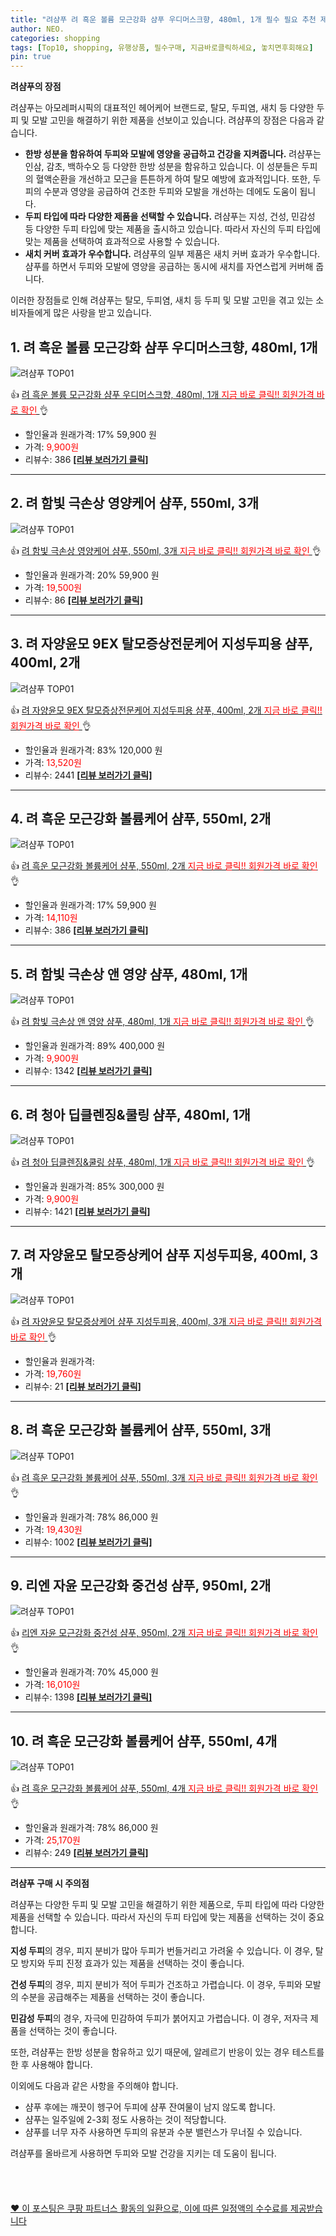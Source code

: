 ```yaml
---
title: "려샴푸 려 흑운 볼륨 모근강화 샴푸 우디머스크향, 480ml, 1개 필수 필요 추천 제품 비교 최저 가격 비교 장점 구매 후기 구매평"
author: NEO.
categories: shopping
tags: [Top10, shopping, 유행상품, 필수구매, 지금바로클릭하세요, 놓치면후회해요]
pin: true
---
```

**려샴푸의 장점**

려샴푸는 아모레퍼시픽의 대표적인 헤어케어 브랜드로, 탈모, 두피염, 새치 등 다양한 두피 및 모발 고민을 해결하기 위한 제품을 선보이고 있습니다. 려샴푸의 장점은 다음과 같습니다.

* **한방 성분을 함유하여 두피와 모발에 영양을 공급하고 건강을 지켜줍니다.** 려샴푸는 인삼, 감초, 백하수오 등 다양한 한방 성분을 함유하고 있습니다. 이 성분들은 두피의 혈액순환을 개선하고 모근을 튼튼하게 하여 탈모 예방에 효과적입니다. 또한, 두피의 수분과 영양을 공급하여 건조한 두피와 모발을 개선하는 데에도 도움이 됩니다.
* **두피 타입에 따라 다양한 제품을 선택할 수 있습니다.** 려샴푸는 지성, 건성, 민감성 등 다양한 두피 타입에 맞는 제품을 출시하고 있습니다. 따라서 자신의 두피 타입에 맞는 제품을 선택하여 효과적으로 사용할 수 있습니다.
* **새치 커버 효과가 우수합니다.** 려샴푸의 일부 제품은 새치 커버 효과가 우수합니다. 샴푸를 하면서 두피와 모발에 영양을 공급하는 동시에 새치를 자연스럽게 커버해 줍니다.

이러한 장점들로 인해 려샴푸는 탈모, 두피염, 새치 등 두피 및 모발 고민을 겪고 있는 소비자들에게 많은 사랑을 받고 있습니다.

   

## 1. 려 흑운 볼륨 모근강화 샴푸 우디머스크향, 480ml, 1개

![려샴푸 TOP01](https://thumbnail9.coupangcdn.com/thumbnails/remote/490x490ex/image/retail/images/3121605502222048-b72eaa18-ee90-46a7-b630-86bbb5eb5050.jpg)


👍 [려 흑운 볼륨 모근강화 샴푸 우디머스크향, 480ml, 1개 <font color=red> 지금 바로 클릭!! 회원가격 바로 확인 </font> ](https://link.coupang.com/re/AFFSDP?lptag=AF3617701&subid=GithubCoopas&pageKey=7634629359&traceid=V0-153&itemId=20270551152&vendorItemId=87357674183) 👌 


- 할인율과 원래가격: 17%  59,900   원
- 가격: <span style='color:red'>9,900원</span>
- 리뷰수: 386  [**[리뷰 보러가기 클릭]**](https://link.coupang.com/re/AFFSDP?lptag=AF3617701&subid=GithubCoopas&pageKey=7634629359&traceid=V0-153&itemId=20270551152&vendorItemId=87357674183)

---


   

## 2. 려 함빛 극손상 영양케어 샴푸, 550ml, 3개

![려샴푸 TOP01](https://thumbnail10.coupangcdn.com/thumbnails/remote/490x490ex/image/vendor_inventory/c268/af3458b62d02ac73e784e163fe51cd324238e4a1d09b4f30d58bab8d79c7.jpg)


👍 [려 함빛 극손상 영양케어 샴푸, 550ml, 3개 <font color=red> 지금 바로 클릭!! 회원가격 바로 확인 </font> ](https://link.coupang.com/re/AFFSDP?lptag=AF3617701&subid=GithubCoopas&pageKey=5410155793&traceid=V0-153&itemId=8134063097&vendorItemId=76835072357) 👌 


- 할인율과 원래가격: 20%  59,900   원
- 가격: <span style='color:red'>19,500원</span>
- 리뷰수: 86  [**[리뷰 보러가기 클릭]**](https://link.coupang.com/re/AFFSDP?lptag=AF3617701&subid=GithubCoopas&pageKey=5410155793&traceid=V0-153&itemId=8134063097&vendorItemId=76835072357)

---


   

## 3. 려 자양윤모 9EX 탈모증상전문케어 지성두피용 샴푸, 400ml, 2개

![려샴푸 TOP01](https://thumbnail8.coupangcdn.com/thumbnails/remote/490x490ex/image/retail/images/707623865501024-1c07d07b-e517-47ea-b989-c021cac65faa.jpg)


👍 [려 자양윤모 9EX 탈모증상전문케어 지성두피용 샴푸, 400ml, 2개 <font color=red> 지금 바로 클릭!! 회원가격 바로 확인 </font> ](https://link.coupang.com/re/AFFSDP?lptag=AF3617701&subid=GithubCoopas&pageKey=7357712004&traceid=V0-153&itemId=17910176769&vendorItemId=85072863806) 👌 


- 할인율과 원래가격: 83%  120,000   원
- 가격: <span style='color:red'>13,520원</span>
- 리뷰수: 2441  [**[리뷰 보러가기 클릭]**](https://link.coupang.com/re/AFFSDP?lptag=AF3617701&subid=GithubCoopas&pageKey=7357712004&traceid=V0-153&itemId=17910176769&vendorItemId=85072863806)

---


   

## 4. 려 흑운 모근강화 볼륨케어 샴푸, 550ml, 2개

![려샴푸 TOP01](https://thumbnail8.coupangcdn.com/thumbnails/remote/490x490ex/image/vendor_inventory/3c17/7ad6a5aa61d4c9ec14a1461eb7d8da90d07ce4aa08a82ee56b69684b5fc2.jpg)


👍 [려 흑운 모근강화 볼륨케어 샴푸, 550ml, 2개 <font color=red> 지금 바로 클릭!! 회원가격 바로 확인 </font> ](https://link.coupang.com/re/AFFSDP?lptag=AF3617701&subid=GithubCoopas&pageKey=7689768683&traceid=V0-153&itemId=18224543917&vendorItemId=75511830919) 👌 


- 할인율과 원래가격: 17%  59,900   원
- 가격: <span style='color:red'>14,110원</span>
- 리뷰수: 386  [**[리뷰 보러가기 클릭]**](https://link.coupang.com/re/AFFSDP?lptag=AF3617701&subid=GithubCoopas&pageKey=7689768683&traceid=V0-153&itemId=18224543917&vendorItemId=75511830919)

---


   

## 5. 려 함빛 극손상 앤 영양 샴푸, 480ml, 1개

![려샴푸 TOP01](https://thumbnail6.coupangcdn.com/thumbnails/remote/490x490ex/image/retail/images/2023/10/16/18/1/d819df63-e2e5-4171-a0f5-b1c3f3d68414.jpg)


👍 [려 함빛 극손상 앤 영양 샴푸, 480ml, 1개 <font color=red> 지금 바로 클릭!! 회원가격 바로 확인 </font> ](https://link.coupang.com/re/AFFSDP?lptag=AF3617701&subid=GithubCoopas&pageKey=7656278708&traceid=V0-153&itemId=20385091901&vendorItemId=87468181125) 👌 


- 할인율과 원래가격: 89%  400,000   원
- 가격: <span style='color:red'>9,900원</span>
- 리뷰수: 1342  [**[리뷰 보러가기 클릭]**](https://link.coupang.com/re/AFFSDP?lptag=AF3617701&subid=GithubCoopas&pageKey=7656278708&traceid=V0-153&itemId=20385091901&vendorItemId=87468181125)

---


   

## 6. 려 청아 딥클렌징&쿨링 샴푸, 480ml, 1개

![려샴푸 TOP01](https://thumbnail9.coupangcdn.com/thumbnails/remote/490x490ex/image/retail/images/2023/10/10/17/5/7cad5eed-6044-440a-b682-0c47f756f573.jpg)


👍 [려 청아 딥클렌징&쿨링 샴푸, 480ml, 1개 <font color=red> 지금 바로 클릭!! 회원가격 바로 확인 </font> ](https://link.coupang.com/re/AFFSDP?lptag=AF3617701&subid=GithubCoopas&pageKey=7644011619&traceid=V0-153&itemId=20319924642&vendorItemId=87405361358) 👌 


- 할인율과 원래가격: 85%  300,000   원
- 가격: <span style='color:red'>9,900원</span>
- 리뷰수: 1421  [**[리뷰 보러가기 클릭]**](https://link.coupang.com/re/AFFSDP?lptag=AF3617701&subid=GithubCoopas&pageKey=7644011619&traceid=V0-153&itemId=20319924642&vendorItemId=87405361358)

---


   

## 7. 려 자양윤모 탈모증상케어 샴푸 지성두피용, 400ml, 3개

![려샴푸 TOP01](https://thumbnail7.coupangcdn.com/thumbnails/remote/490x490ex/image/retail/images/069e2cc1-59ab-4c81-b35f-96aad84251e88953209409027783026.png)


👍 [려 자양윤모 탈모증상케어 샴푸 지성두피용, 400ml, 3개 <font color=red> 지금 바로 클릭!! 회원가격 바로 확인 </font> ](https://link.coupang.com/re/AFFSDP?lptag=AF3617701&subid=GithubCoopas&pageKey=7357712004&traceid=V0-153&itemId=18626821332&vendorItemId=85762195089) 👌 


- 할인율과 원래가격: 
- 가격: <span style='color:red'>19,760원</span>
- 리뷰수: 21  [**[리뷰 보러가기 클릭]**](https://link.coupang.com/re/AFFSDP?lptag=AF3617701&subid=GithubCoopas&pageKey=7357712004&traceid=V0-153&itemId=18626821332&vendorItemId=85762195089)

---


   

## 8. 려 흑운 모근강화 볼륨케어 샴푸, 550ml, 3개

![려샴푸 TOP01](https://thumbnail9.coupangcdn.com/thumbnails/remote/490x490ex/image/vendor_inventory/336b/88d102859f6357be8347c522b72a0bd6c4281512a752f14e7680ac3003b4.jpg)


👍 [려 흑운 모근강화 볼륨케어 샴푸, 550ml, 3개 <font color=red> 지금 바로 클릭!! 회원가격 바로 확인 </font> ](https://link.coupang.com/re/AFFSDP?lptag=AF3617701&subid=GithubCoopas&pageKey=7689768683&traceid=V0-153&itemId=18224543920&vendorItemId=77557121918) 👌 


- 할인율과 원래가격: 78%  86,000   원
- 가격: <span style='color:red'>19,430원</span>
- 리뷰수: 1002  [**[리뷰 보러가기 클릭]**](https://link.coupang.com/re/AFFSDP?lptag=AF3617701&subid=GithubCoopas&pageKey=7689768683&traceid=V0-153&itemId=18224543920&vendorItemId=77557121918)

---


   

## 9. 리엔 자윤 모근강화 중건성 샴푸, 950ml, 2개

![려샴푸 TOP01](https://thumbnail10.coupangcdn.com/thumbnails/remote/490x490ex/image/vendor_inventory/5376/af4cb087b589340f02a04ce2e8c3d11cfcfbc83e9c98c6ec63bf72379bdb.jpg)


👍 [리엔 자윤 모근강화 중건성 샴푸, 950ml, 2개 <font color=red> 지금 바로 클릭!! 회원가격 바로 확인 </font> ](https://link.coupang.com/re/AFFSDP?lptag=AF3617701&subid=GithubCoopas&pageKey=6425708614&traceid=V0-153&itemId=13843989251&vendorItemId=83682646328) 👌 


- 할인율과 원래가격: 70%  45,000   원
- 가격: <span style='color:red'>16,010원</span>
- 리뷰수: 1398  [**[리뷰 보러가기 클릭]**](https://link.coupang.com/re/AFFSDP?lptag=AF3617701&subid=GithubCoopas&pageKey=6425708614&traceid=V0-153&itemId=13843989251&vendorItemId=83682646328)

---


   

## 10. 려 흑운 모근강화 볼륨케어 샴푸, 550ml, 4개

![려샴푸 TOP01](https://thumbnail8.coupangcdn.com/thumbnails/remote/490x490ex/image/vendor_inventory/1666/4a11186d0d4e19f9840f35f84e2d96e1b9f5ad2ac2b0c21283ed77def119.jpg)


👍 [려 흑운 모근강화 볼륨케어 샴푸, 550ml, 4개 <font color=red> 지금 바로 클릭!! 회원가격 바로 확인 </font> ](https://link.coupang.com/re/AFFSDP?lptag=AF3617701&subid=GithubCoopas&pageKey=7689768683&traceid=V0-153&itemId=18173260629&vendorItemId=75511830879) 👌 


- 할인율과 원래가격: 78%  86,000   원
- 가격: <span style='color:red'>25,170원</span>
- 리뷰수: 249  [**[리뷰 보러가기 클릭]**](https://link.coupang.com/re/AFFSDP?lptag=AF3617701&subid=GithubCoopas&pageKey=7689768683&traceid=V0-153&itemId=18173260629&vendorItemId=75511830879)

---
**려샴푸 구매 시 주의점**

려샴푸는 다양한 두피 및 모발 고민을 해결하기 위한 제품으로, 두피 타입에 따라 다양한 제품을 선택할 수 있습니다. 따라서 자신의 두피 타입에 맞는 제품을 선택하는 것이 중요합니다.

**지성 두피**의 경우, 피지 분비가 많아 두피가 번들거리고 가려울 수 있습니다. 이 경우, 탈모 방지와 두피 진정 효과가 있는 제품을 선택하는 것이 좋습니다.

**건성 두피**의 경우, 피지 분비가 적어 두피가 건조하고 가렵습니다. 이 경우, 두피와 모발의 수분을 공급해주는 제품을 선택하는 것이 좋습니다.

**민감성 두피**의 경우, 자극에 민감하여 두피가 붉어지고 가렵습니다. 이 경우, 저자극 제품을 선택하는 것이 좋습니다.

또한, 려샴푸는 한방 성분을 함유하고 있기 때문에, 알레르기 반응이 있는 경우 테스트를 한 후 사용해야 합니다.

이외에도 다음과 같은 사항을 주의해야 합니다.

* 샴푸 후에는 깨끗이 헹구어 두피에 샴푸 잔여물이 남지 않도록 합니다.
* 샴푸는 일주일에 2-3회 정도 사용하는 것이 적당합니다.
* 샴푸를 너무 자주 사용하면 두피의 유분과 수분 밸런스가 무너질 수 있습니다.

려샴푸를 올바르게 사용하면 두피와 모발 건강을 지키는 데 도움이 됩니다.<br><br><br><br><br> [ ❤  이 포스팅은 쿠팡 파트너스 활동의 일환으로, 이에 따른 일정액의 수수료를 제공받습니다](https://link.coupang.com/a/bcEFyh)